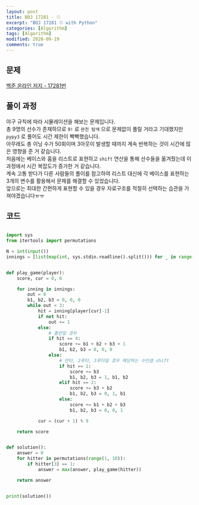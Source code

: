 ```yaml
---
layout: post
title: BOJ 17281 - ⚾
excerpt: "BOJ 17281 ⚾ with Python"
categories: [Algorithm]
tags: [Algorithm]
modified: 2020-09-19
comments: true
---
```


## 문제

[백준 온라인 저지 - 17281번](https://www.acmicpc.net/problem/17281)

## 풀이 과정

야구 규칙에 따라 시뮬레이션을 해보는 문제입니다. <br>
총 9명의 선수가 존재하므로 `9!` 로 `완전 탐색` 으로 문제없이 풀릴 거라고 기대했지만 `pypy3` 로 풀어도 시간 제한이 빡빡했습니다. <br>
아무래도 총 이닝 수가 50회이며 3아웃이 발생할 때까지 계속 반복하는 것이 시간에 많은 영향을 준 거 같습니다. <br>
처음에는 베이스와 홈을 리스트로 표현하고 `shift` 연산을 통해 선수들을 옮겨줬는데 이 과정에서 시간 복잡도가 증가한 거 같습니다. <br>
계속 고통 받다가 다른 사람들의 풀이를 참고하여 리스트 대신에 각 베이스를 표현하는 3개의 변수를 활용해서 문제를 해결할 수 있었습니다. <br>
앞으로는 최대한 간편하게 표현할 수 있을 경우 자료구조를 적절히 선택하는 습관을 가져야겠습니다ㅠㅠ <br>

## 코드

```python

import sys
from itertools import permutations

N = int(input())
innings = [list(map(int, sys.stdin.readline().split())) for _ in range(N)]


def play_game(player):
    score, cur = 0, 0

    for inning in innings:
        out = 0
        b1, b2, b3 = 0, 0, 0
        while out < 3:
            hit = inning[player[cur]-1]
            if not hit:
                out += 1
            else:
                # 홈런일 경우
                if hit == 4:
                    score += b1 + b2 + b3 + 1
                    b1, b2, b3 = 0, 0, 0
                else:
                    # 안타, 2루타, 3루타일 경우 해당하는 수만큼 shift
                    if hit == 1:
                        score += b3
                        b1, b2, b3 = 1, b1, b2
                    elif hit == 2:
                        score += b3 + b2
                        b1, b2, b3 = 0, 1, b1
                    else:
                        score += b1 + b2 + b3
                        b1, b2, b3 = 0, 0, 1

            cur = (cur + 1) % 9

    return score


def solution():
    answer = 0
    for hitter in permutations(range(1, 10)):
        if hitter[3] == 1:
            answer = max(answer, play_game(hitter))

    return answer


print(solution())


```
